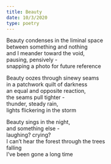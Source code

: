 ```yaml
---
title: Beauty
date: 10/3/2020
type: poetry
---
```


Beauty condenses in the liminal space  
between something and nothing  
and I meander toward the void,  
pausing, pensively -  
snapping a photo for future reference

Beauty oozes through sinewy seams  
in a patchwork quilt of darkness  
an equal and opposite reaction,  
the seams pull tighter -  
thunder, steady rain,  
lights flickering in the storm

Beauty sings in the night,  
and something else -  
laughing? crying?  
I can’t hear the forest through the trees  
falling  
I’ve been gone a long time
